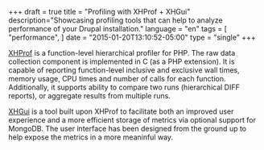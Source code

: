 +++
draft = true
title = "Profiling with XHProf + XHGui"
description="Showcasing profiling tools that can help to analyze performance of your Drupal installation."
language = "en"
tags = [
    "performance",
]
date = "2015-01-20T13:10:52-05:00"
type = "single"
+++

[XHProf][xhprof] is a function-level hierarchical profiler for PHP. The raw data collection component is implemented in C (as a PHP extension). It is capable of reporting function-level inclusive and exclusive wall times, memory usage, CPU times and number of calls for each function. Additionally, it supports ability to compare two runs (hierarchical DIFF reports), or aggregate results from multiple runs.

[XHGui][xhgui] is a tool built upon XHProf to facilitate both an improved user experience and a more efficient storage of metrics via optional support for MongoDB. The user interface has been designed from the ground up to help expose the metrics in a more meaninful way.


<!-- Links Referenced -->

[mongo]:                http://docs.mongodb.org/manual/tutorial/install-mongodb-on-ubuntu
[perf_install]:         installation.md
[php-mongo]:            https://github.com/mongodb/mongo-php-driver
[xhgui]:                https://github.com/perftools/xhgui
[xhprof]:               https://github.com/phacility/xhprof

